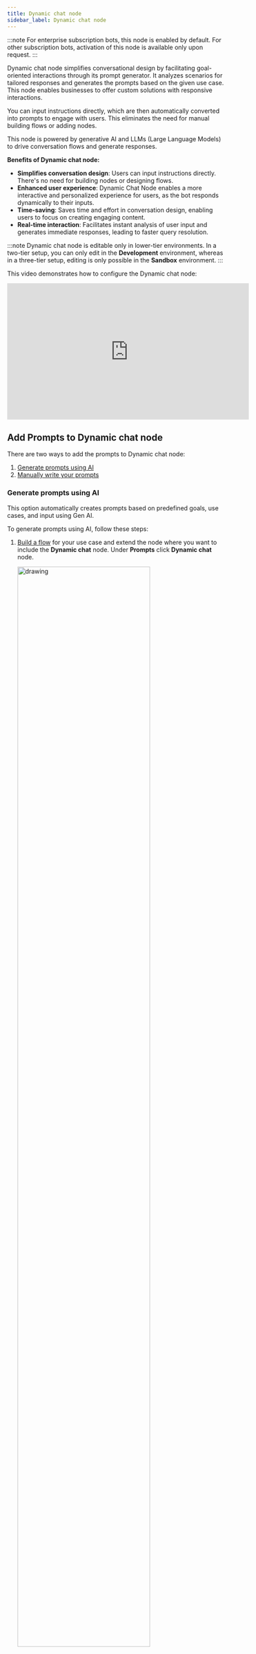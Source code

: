 ```yaml
---
title: Dynamic chat node
sidebar_label: Dynamic chat node
---
```


:::note
For enterprise subscription bots, this node is enabled by default. For other subscription bots, activation of this node is available only upon request.
:::

Dynamic chat node simplifies conversational design by facilitating goal-oriented interactions through its prompt generator.  It analyzes scenarios for tailored responses and generates the prompts based on the given use case. This node enables businesses to offer custom solutions with responsive interactions. 

You can input instructions directly, which are then automatically converted into prompts to engage with users. This eliminates the need for manual building flows or adding nodes.

This node is powered by generative AI and LLMs (Large Language Models) to drive conversation flows and generate responses.

**Benefits of Dynamic chat node:**

* **Simplifies conversation design**: Users can input instructions directly. There's no need for building nodes or designing flows.
* **Enhanced user experience**: Dynamic Chat Node enables a more interactive and personalized experience for users, as the bot responds dynamically to their inputs.
* **Time-saving**: Saves time and effort in conversation design, enabling users to focus on creating engaging content.
* **Real-time interaction**: Facilitates instant analysis of user input and generates immediate responses, leading to faster query resolution.

:::note
Dynamic chat node is editable only in lower-tier environments. In a two-tier setup, you can only edit in the **Development** environment, whereas in a three-tier setup, editing is only possible in the **Sandbox** environment.
:::

This video demonstrates how to configure the Dynamic chat node:

<center>
<iframe width="560" height="315" src="https://www.youtube.com/embed/QL3gPoioTq4?si=8a9ZCjig2yYVgkAa" title="YouTube video player" frameborder="0" allow="accelerometer; autoplay; clipboard-write; encrypted-media; gyroscope; picture-in-picture; web-share" allowfullscreen></iframe>
</center>

## Add Prompts to Dynamic chat node 

There are two ways to add the prompts to Dynamic chat node:
1. [Generate prompts using AI](#generate-prompts-using-ai)
2. [Manually write your prompts](#manually-write-your-prompts)

### Generate prompts using AI

This option automatically creates prompts based on predefined goals, use cases, and input using Gen AI.

To generate prompts using AI, follow these steps:

1. [Build a flow](https://docs.yellow.ai/docs/platform_concepts/studio/build/Flows/journeys) for your use case and extend the node where you want to include the **Dynamic chat** node. Under **Prompts** click **Dynamic chat** node.

   <img src="https://imgur.com/PBcJG5S.png" alt="drawing" width="80%"/>

* The **AI prompt generator** is displayed. 

   <img src="https://i.imgur.com/QaVQe8Q.png" alt="drawing" width="70%"/>
   
3. Enter the following fields and click **Generate**.

    <img src="https://i.imgur.com/LWgYCmX.png" alt="drawing" width="70%"/>

   a. **Write goal**: Define the role of the virtual assistance and conversation's primary objective.<br/>
   b. **Write usecase:** Specify the topics or scenarios the conversation should cover.<br/>
   c. **Describe fallback:** Explain the action the bot should take if it does not understand the user's input.<br/>
   d. **Add input:** Add the user information that the bot needs to collect from the user.  

4. Once the prompt is generated, you can click **Add prompt** to add it. If you would like to further improve the generated prompt, click **Improve prompt**.
   
   <img src="https://i.imgur.com/DwdHQVj.png" alt="drawing" width="70%"/>
   
:::note
You can also edit the prompts based on your requirements before adding the prompt to the node.
:::

   
5. AI prompt generator offers suggestions based on the defined goal. Users can select additional prompts to be added, enter the details required for those prompts, and then click **Regenerate** to finalize the prompts.
   
    <img src="https://i.imgur.com/U0UXKVH.png" alt="drawing" width="70%"/>
    
### Manually write your prompts

This option allows you to directly input your own instructions instead of relying on the AI prompt generator. You can type out specific instructions tailored to your needs and objectives.

1. [Build a flow](https://docs.yellow.ai/docs/platform_concepts/studio/build/Flows/journeys) for your use case and extend the node where you want to include the **Dynamic chat** node. Under **Prompts** click **Dynamic chat** node.

   <img src="https://i.imgur.com/RE9I5Jr.png" alt="drawing" width="70%"/>

2. Once you click the dynamic node, the **AI prompt generator** opens up. 

   <img src="https://i.imgur.com/QaVQe8Q.png" alt="drawing" width="70%"/>

3. Click **Cancel** on the pop-up and type your instructions in **Prompt** manually.

   ![](https://i.postimg.cc/tRPy357r/Screenshot-2024-03-21-at-8-14-56-PM.png)

| Fields             | Descriptions                                                                                                                                                                                                                                                                                                                                                                                                                                                                                                                                                                                               |
|--------------------|-----------------------------------------------------------------------------------------------------------------------------------------------------------------------------------------------------------------------------------------------------------------------------------------------------------------------------------------------------------------------------------------------------------------------------------------------------------------------------------------------------------------------------------------------------------------------------------------------------------|
| User context       | User context allows you to store string values as variables, which can be retrieved anywhere within the context using `{{userContext}}`.<br/><br/>For example, if you want to offer a discount of 35%, you can store it as a string variable and use `{{userContext}}` to retrieve this information within the context.<br/> <br/>Similarly, User context can be used to fetch and display data to the end user at any point in the conversation. It is important to note that only one User context can be used in a single conversation.
| Goal     | Describe the objective of the bot. To indicate the start of the context and instruct the bot to follow the given instructions, you enter **START CONTEXT**. Similarly, to indicate the end of the instructions, you enter **END CONTEXT**. <br/>You can define any desired actions for the node, such as greeting the user, collecting their information, verifying the entered details, and more. This allows you to tailor the behavior and actions of the node based on your specific needs. |


 **Points to remember while describing a goal**

1. **Begin the prompt with clear instructions, separating the instruction and context using ### or """.**

   * **Wrong** ❌: Summarize the text below as a bullet point list of the most important points.
   * **Correct** ✅:  Summarize the text below as a bullet point list of the most important points.

     """
     {text input here}
     """

2. **Provide specific, descriptive, and detailed requirements regarding the desired context, outcome, length, format, style, etc.**

   * **Wrong** ❌: Write a poem about OpenAI. 
   * **Correct** ✅: Write a short inspiring poem about OpenAI, focusing on the recent DALL-E product launch (DALL-E is a text to image ML model) in the style of a {famous poet}

3. **Minimize the use of vague and imprecise descriptions.**

   * **Wrong** ❌: The description for this product should be fairly short, a few sentences only, and not too much more.
   * **Correct** ✅: Use a 3 to 5 sentence paragraph to describe this product.

4. **Include relevant details in your query to ensure more accurate and pertinent answers.**

   * **Wrong** ❌: How do I add numbers in Excel?
   * **Correct** ✅: How do I add up a row of dollar amounts in Excel? I want to do this automatically for a whole sheet of rows with all the totals ending up on the right in a column called "Total".

5. **Articulate the desired output format through examples**

   * **Wrong** ❌: Extract the entities mentioned in the text below. Extract the following 4 entity types: company names, people names, specific topics and themes.
   * **Correct** ✅:Extract the important entities mentioned in the text below. First extract all company names, then extract all people names, then extract specific topics which fit the content and finally extract general overarching themes

     Desired format:
     Company names:<comma_separated_list_of_company_names>

6. **Instead of just saying what not to do, say what to do instead**

   * **Wrong** ❌: The following is a conversation between an Agent and a Customer. DO NOT ASK USERNAME OR PASSWORD. DO NOT REPEAT.
   * **Correct** ✅:The following is a conversation between an Agent and a Customer. The agent will attempt to diagnose the problem and suggest a solution, whilst refraining from asking any questions related to PII. Instead of asking for PII, such as username or password, refer the user to the help article www.samplewebsite.com/help/faq


### Version management for prompts

If you are satisfied with your prompt and consider it stable, you can save the current version as a backup. This allows you to revert to a previous version if necessary. Additionally, the published prompt will have a separate tag, simplifying the process of restoring it to the last stable version.

:::note
Prompt versioning is possible only in Sandbox/Developement modes.
:::

1. Click the **floppy disk icon** to save the prompt.

   <img src="https://i.imgur.com/sZnTiqu.png" alt="drawing" width="70%"/>

2. Whenever you want to restore the prompt, click the **restore** icon.

   <img src="https://i.imgur.com/AEnmwwk.png" alt="drawing" width="70%"/>

3. Choose the version of the prompt to be restored, and click **Restore**.

   <img src="https://i.imgur.com/rQ89iFe.png" alt="drawing" width="70%"/>
    
## Dynamic Chat settings

Additional configurations in the dynamic chat node consist of various settings that fine-tune the behavior and functionality of the node. These configurations enables users to tailor the behavior of the dynamic chat node to specific use cases, optimize performance, and enhance the overall conversational experience. Here are some common additional configurations and their purposes:


### Input list

The **Input list** allows you to store the specific details of the user that need to be collected from the user.
 
To add input to the node, follow these steps: 

1. Click **+ Add another input**.

   <img src="https://i.imgur.com/02bpLM1.png" alt="drawing" width="70%"/>

2. Enter the following details and click **Add**. 

   <img src="https://i.imgur.com/ZaWHvc1.png" alt="drawing" width="60%"/>
   
   
a. **Input name**: Enter the name of the input to be collected.<br/>   
b. **Store response in**: Choose or create a variable to store the collected information.<br/> 
c. **Mark as optional**: Select this option to indicate if the collected information is optional.<br/> 
d. **Mask input**: Select this option to mask the input collected from the user and this input will be masked in the conversation logs as well.<br/> 
e. **Add input details**(optional): Enable this option to enter a sample format for the input to be collected.<br/> 
f. **Regex for validation**: This option allows users to specify a regular expression pattern to validate and ensure that the input provided by the user matches the desired format. For example, if the expected input is a PAN (Permanent Account Number) number, users can define a regular expression pattern that accurately represents the format of a PAN number. This pattern serves as a rule to validate the user's input, ensuring it conforms to the expected structure.<br/> 
g. **Examples of expected input**: Provide samples of expected input to match the defined format.

### Failure setting

The Failure setting allows you to specify messages to be shown when the bot takes too long to respond, set response time, and define conversation limits. Under this setting, you can configure:

 <img src="https://i.imgur.com/CxgtfNa.png" alt="drawing" width="75%"/>

1. **Enable retries**: Enable this option to allow the bot to show a maximum of two failure messages before switching to the fallback flow.
2. **Configure timeout time**: This option allows you to set the exact duration (in seconds) after which the bot should time out. 
3. **Max limit of conversations**: Set the maximum number of conversations before moving to fallback if the conversation is still not over.
4. **Restrict ill-formatted responses**: Enable this option to avoid any unformated response from LLMs. 

#### Troubleshoot failure setting

You can easily determine the reasons behind failure/timeout messages through tags. 
* If the tags are related to APIs or the LLM vendor, please reach out to the respective third-party vendor or check their status for assistance. 
* If the tags are bot-level, you can manage the configurations within your node. And if the tags are platform-level, please contact us. 

   ![](https://i.imgur.com/eLFqeIy.png)

You can find these tags in two places:

1. **Production bots and past conversations:** 

    i. Navigate to **Studio > Analysis > Conversation Logs**. 
 
      ![](https://imgur.com/5HuGmwv.png)
 
    ii. You can also use the filter to search for conversations based on these tags and take appropriate actions.

      ![](https://imgur.com/UVTqKaK.png)

2. **Debug logs:**

   For continuous and replicable errors, you can find additional information in the debug logs within the *Preview* section, as well as in the conversation logs (highlighted in orange).

   <img src="https://i.imgur.com/hbmBquG.png" alt="drawing" width="35%"/>
   
### Skill configuration

Skill configuration enables you to create workflows that can be linked to goals and invoked as needed within a conversation. These workflows operate in the background while control remains in the dynamic chat node.

Skills can perform various tasks such as calling functions, executing APIs, database operations, triggering user events, and more. This extends the bot's capability to handle dynamic data. The workflow can include logical branching and integration nodes.

Adding skills to the dynamic chat node enhances goal-based conversations. For instance, in a travel scenario, a skill workflow can call a weather API based on the provided location to fetch weather conditions, aiding in travel planning.

To configure a Skill in the dynamic chat node, follow these steps:

1. Go to **Studio** > **Build** > **Flows** > **Create flow** > **+ Create skill** and create a flow to execute certain actions. For more detailed information on how to create a Skill, click [here](https://docs.yellow.ai/docs/platform_concepts/studio/build/Flows/journeys#create-a-skill). 

   <img src="https://imgur.com/tnu6zWG.png" alt="drawing" width="100%"/>

2. Click **Skill configuration** and enable **Enable skill**.

   <img src="https://i.imgur.com/LtNyMPH.png" alt="drawing" width="90%"/>

3. Fill the following fields:

   <img src="https://i.imgur.com/AB1XU3r.png" alt="drawing" width="70%"/>

   a. **Skill**: Choose the skill to be utilized by the Dynamic Chat node.<br/> 
   b. **Input to skill**: Choose the variable that holds the input for the skill.<br/> 
   c. **Output from skill**: Choose the variable where you want to save the outcome of the skill.

4. Click **+ Link more skill** to add more skills.   

### Goal configuration setting

This setting determines the creativity, randomness of the bot's responses, and the total number of tokens the model generates. 

In this setting, you can configure the following fields:

 <img src="https://i.imgur.com/P9I2g2m.png" alt="drawing" width="80%"/>

#### Temperature:

The temperature setting controls the randomness of the generated text and ranges from 0 to 2. Higher temperature values result in more varied outputs, while lower values produce more focused responses.
- A temperature of 0 makes the model deterministic and repetitive, favoring tokens with the highest probability.
- Increasing the temperature leads to more creative and diverse outputs by incorporating tokens with lower probabilities.
      
For example, let's consider the statement "The weather today is ----". With a low temperature setting (close to 0), the model might consistently complete the prompt with a simple response like "sunny". However, as you increase the temperature, the responses become more varied and creative:

- **Temperature 0.5**: Today's weather is sunny with a gentle breeze.
- **Temperature 1**: Today's weather is sunny, but you expect rain in the afternoon.
- **Temperature 1.5**: Today's weather is sunny, but don't be surprised if you encounter a sudden thunderstorm.
- **Temperature 2.0**: The weather today is sunny, but it feels like the calm before the storm.

#### Maximum Length

The Maximum Length setting allows you to define the maximum number of tokens or characters in the model's response. This ensures that generated text remains concise and relevant to the context.

Example (maximum length of 50 tokens): "The quick brown fox jumps over the lazy dog."

Example (maximum length of 140 characters): "Lorem ipsum dolor sit amet, consectetur adipiscing elit, sed do eiusmod tempor incididunt ut labore et dolore magna aliqua."


#### Top P

The Top P setting determines the probability threshold for selecting the next token during text generation. Only tokens surpassing this threshold are considered for generating text.

For example, if you set Top P to 0.3, the model selects tokens with a cumulative probability exceeding 30%. This setting is useful for filtering out less probable tokens and controlling the diversity of generated text.

Consider the statement "India is ––" with the following probable tokens:
1. a country (20%)
2. is the largest democratic nation in the world (15%)
3. is a country in southeast Asia (10%)
4. is the seventh-largest country by area (5%)
5. is a culturally diverse country (3%)

With a Top P setting of 0.3, the model considers only the first two tokens (20% and 15%) and excludes the remaining tokens.

**Recommendations**
- **Controlling Creativity:** Lower the threshold (e.g., p = 0.1) for conservative and predictable responses, suitable for technical documentation or factual information.
- **Promoting Diversity:** Increase the threshold (e.g., p = 0.9) to encourage more varied and imaginative responses, ideal for creative writing prompts or brainstorming.
- **Balancing Creativity and Coherence:** Use a moderate threshold (e.g., p = 0.5) to strike a balance between controlled output and promoting creative alternatives, such as generating marketing taglines or social media posts.

  
### Model Configuration

In the model configuration, you have the flexibility to manually input your custom GPT or LLM credentials into the bot. This enables you to use different models on various dynamic nodes within the same bot independently. This flexibility allows you to conduct extensive experiments and tailor your bot's responses to specific contexts.

For detailed instructions on adding the LLM account, refer to this [documentation](https://docs.yellow.ai/docs/platform_concepts/appConfiguration/llm#configure-llm-in-yellowai).

<img src="https://i.imgur.com/x3N9gOh.png" alt="drawing" width="70%"/>


To add custom LLM, follow these steps:

1. Click **+ Add account**.

   <img src="https://i.imgur.com/ByrrXBQ.png" alt="drawing" width="70%%"/>

* You will be redirected to **LLM** in the Integrations section.

2. In **Account name**, provide a name to your LLM account.
3. In **LLM Provider**, choose your LLM provider.
4. In **API key**, enter the API Key from the endpoint of your GPT 3.5 or GPT.

   <img src="https://imgur.com/VUKmuHc.png" alt="drawing" width="70%%"/>

5. Click **Connect**.
6. Go back to the node > **Model configuration** > choose **Model**.

    <img src="https://i.imgur.com/A5sQmyZ.png" alt="drawing" width="70%%"/>
    
-----

### Additional settings

Additional settings consist of the following options:
* **Send initial user message**: Sends the user messages from the conversation with the bot to the dynamic chat node before the flow control transitions to the dynamic chat node.
* **Send message after chat ends**: The last message sent to the user when the conversation ends with the dynamic chat node.
* **Context switching**:  This option allows the NLP or Orchestrator LLM to take over and switch out of a dynamic chat node without maintaining any previous context. For instance, if you have an intent like "talk to agent" and the user mentions this during an ongoing goal, the bot can seamlessly switch to the "talk to agent" flow.<br/>
    While this enhances flexibility, it may increase complexity in some bots where user utterances match both expected replies in the dynamic chat node and specific intents. Therefore, it is essential to optimize the use of context switching carefully and apply it only when necessary. Special caution should be taken with prompts addressing queries to ensure smooth transitions.

  <img src="https://i.imgur.com/lFdJVlD.png" alt="drawing" width="60%"/>


### Voice Configuration

Voice configuration enables you to create interactive voice-enabled interactions, enhancing the conversational capabilities of your bot.


  <img src="https://i.imgur.com/m7mnIM3.png" alt="drawing" width="70%"/>

:::note
**Acknowledgment Message** field will soon be removed from the UI.
:::

Configure the following fields:

1. **Wait Music**: Upload music to play while the bot generates a response. Music must be in MP3 or WAV format, with a maximum size of 15 MB.
2. **Preview Audio**: Review the uploaded audio file, adjust volume and playback speed, and listen to a preview before finalizing settings.

    <img src="https://i.imgur.com/1gy4RKn.png" alt="drawing" width="100%%"/>




 


